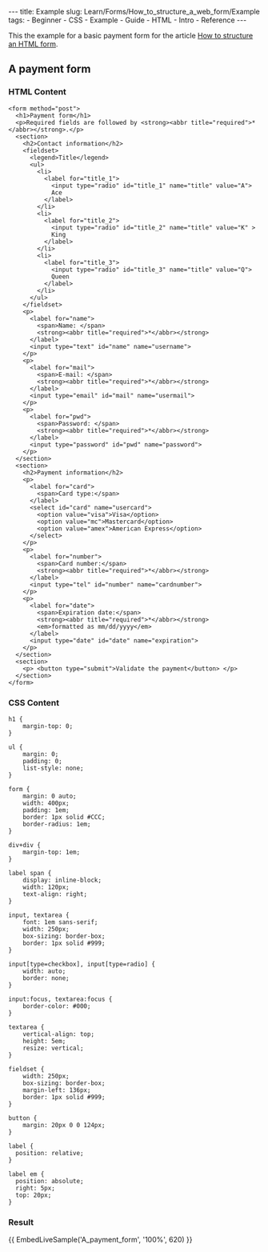 --- title: Example slug: Learn/Forms/How_to_structure_a_web_form/Example tags: - Beginner - CSS - Example - Guide - HTML - Intro - Reference ---

This the example for a basic payment form for the article [How to structure an HTML form](/en-US/docs/Learn/Forms/How_to_structure_a_web_form).

## A payment form

### HTML Content

    <form method="post">
      <h1>Payment form</h1>
      <p>Required fields are followed by <strong><abbr title="required">*</abbr></strong>.</p>
      <section>
        <h2>Contact information</h2>
        <fieldset>
          <legend>Title</legend>
          <ul>
            <li>
              <label for="title_1">
                <input type="radio" id="title_1" name="title" value="A">
                Ace
              </label>
            </li>
            <li>
              <label for="title_2">
                <input type="radio" id="title_2" name="title" value="K" >
                King
              </label>
            </li>
            <li>
              <label for="title_3">
                <input type="radio" id="title_3" name="title" value="Q">
                Queen
              </label>
            </li>
          </ul>
        </fieldset>
        <p>
          <label for="name">
            <span>Name: </span>
            <strong><abbr title="required">*</abbr></strong>
          </label>
          <input type="text" id="name" name="username">
        </p>
        <p>
          <label for="mail">
            <span>E-mail: </span>
            <strong><abbr title="required">*</abbr></strong>
          </label>
          <input type="email" id="mail" name="usermail">
        </p>
        <p>
          <label for="pwd">
            <span>Password: </span>
            <strong><abbr title="required">*</abbr></strong>
          </label>
          <input type="password" id="pwd" name="password">
        </p>
      </section>
      <section>
        <h2>Payment information</h2>
        <p>
          <label for="card">
            <span>Card type:</span>
          </label>
          <select id="card" name="usercard">
            <option value="visa">Visa</option>
            <option value="mc">Mastercard</option>
            <option value="amex">American Express</option>
          </select>
        </p>
        <p>
          <label for="number">
            <span>Card number:</span>
            <strong><abbr title="required">*</abbr></strong>
          </label>
          <input type="tel" id="number" name="cardnumber">
        </p>
        <p>
          <label for="date">
            <span>Expiration date:</span>
            <strong><abbr title="required">*</abbr></strong>
            <em>formatted as mm/dd/yyyy</em>
          </label>
          <input type="date" id="date" name="expiration">
        </p>
      </section>
      <section>
        <p> <button type="submit">Validate the payment</button> </p>
      </section>
    </form>

### CSS Content

    h1 {
        margin-top: 0;
    }

    ul {
        margin: 0;
        padding: 0;
        list-style: none;
    }

    form {
        margin: 0 auto;
        width: 400px;
        padding: 1em;
        border: 1px solid #CCC;
        border-radius: 1em;
    }

    div+div {
        margin-top: 1em;
    }

    label span {
        display: inline-block;
        width: 120px;
        text-align: right;
    }

    input, textarea {
        font: 1em sans-serif;
        width: 250px;
        box-sizing: border-box;
        border: 1px solid #999;
    }

    input[type=checkbox], input[type=radio] {
        width: auto;
        border: none;
    }

    input:focus, textarea:focus {
        border-color: #000;
    }

    textarea {
        vertical-align: top;
        height: 5em;
        resize: vertical;
    }

    fieldset {
        width: 250px;
        box-sizing: border-box;
        margin-left: 136px;
        border: 1px solid #999;
    }

    button {
        margin: 20px 0 0 124px;
    }

    label {
      position: relative;
    }

    label em {
      position: absolute;
      right: 5px;
      top: 20px;
    }

### Result

{{ EmbedLiveSample('A\_payment\_form', '100%', 620) }}

